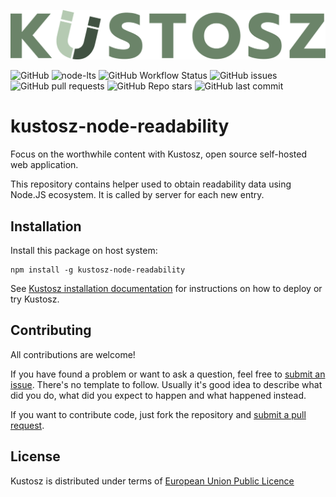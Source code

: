 [![Kustosz](./kustosz_logo.svg)](https://www.kustosz.org)

![GitHub](https://img.shields.io/github/license/KustoszApp/kustosz-node-readability?color=green) ![node-lts](https://img.shields.io/node/v-lts/kustosz-node-readability) ![GitHub Workflow Status](https://img.shields.io/github/actions/workflow/status/KustoszApp/kustosz-node-readability/cd.yml?label=CI) ![GitHub issues](https://img.shields.io/github/issues/KustoszApp/kustosz-node-readability?color=green) ![GitHub pull requests](https://img.shields.io/github/issues-pr/KustoszApp/kustosz-node-readability) ![GitHub Repo stars](https://img.shields.io/github/stars/KustoszApp/kustosz-node-readability?color=green) ![GitHub last commit](https://img.shields.io/github/last-commit/KustoszApp/kustosz-node-readability)

# kustosz-node-readability 

Focus on the worthwhile content with Kustosz, open source self-hosted web application.

This repository contains helper used to obtain readability data using Node.JS ecosystem. It is called by server for each new entry.

## Installation

Install this package on host system:

```
npm install -g kustosz-node-readability
```

See [Kustosz installation documentation](https://docs.kustosz.org/en/stable/installation.html) for instructions on how to deploy or try Kustosz.

## Contributing

All contributions are welcome!

If you have found a problem or want to ask a question, feel free to [submit an issue](https://github.com/KustoszApp/kustosz-node-readability/issues). There's no template to follow. Usually it's good idea to describe what did you do, what did you expect to happen and what happened instead.

If you want to contribute code, just fork the repository and [submit a pull request](https://github.com/KustoszApp/kustosz-node-readability/pulls).

## License

Kustosz is distributed under terms of [European Union Public Licence](https://joinup.ec.europa.eu/collection/eupl/eupl-text-eupl-12)

